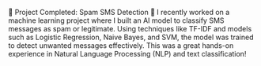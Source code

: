 🚀 Project Completed: Spam SMS Detection 📱
I recently worked on a machine learning project where I built an AI model to classify SMS messages as spam or legitimate. Using techniques like TF-IDF and models such as Logistic Regression, Naive Bayes, and SVM, the model was trained to detect unwanted messages effectively.
This was a great hands-on experience in Natural Language Processing (NLP) and text classification!
